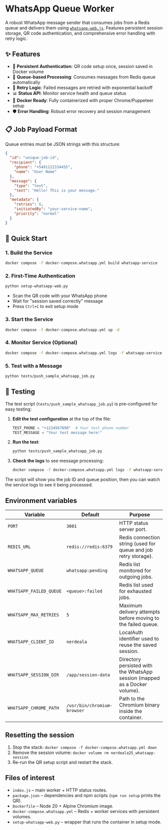 # WhatsApp Queue Worker

A robust WhatsApp message sender that consumes jobs from a Redis queue and delivers them using [`whatsapp-web.js`](https://github.com/pedroslopez/whatsapp-web.js). Features persistent session storage, QR code authentication, and comprehensive error handling with retry logic.

## ✨ Features

- 🔐 **Persistent Authentication**: QR code setup once, session saved in Docker volume
- 📱 **Queue-based Processing**: Consumes messages from Redis queue automatically  
- 🔄 **Retry Logic**: Failed messages are retried with exponential backoff
- 📊 **Status API**: Monitor service health and queue status
- 🐳 **Docker Ready**: Fully containerized with proper Chrome/Puppeteer setup
- 🛡️ **Error Handling**: Robust error recovery and session management

## 📋 Job Payload Format

Queue entries must be JSON strings with this structure:

```json
{
  "id": "unique-job-id",
  "recipient": { 
    "phone": "+5491122334455",
    "name": "User Name" 
  },
  "message": {
    "type": "text",
    "text": "Hello! This is your message."
  },
  "metadata": {
    "retries": 0,
    "initiatedBy": "your-service-name",
    "priority": "normal"
  }
}
```

## 🚀 Quick Start

### 1. Build the Service
```bash
docker compose -f docker-compose.whatsapp.yml build whatsapp-service
```

### 2. First-Time Authentication
```bash
python setup-whatsapp-web.py
```
- Scan the QR code with your WhatsApp phone
- Wait for "session saved correctly" message
- Press `Ctrl+C` to exit setup mode

### 3. Start the Service
```bash
docker compose -f docker-compose.whatsapp.yml up -d
```

### 4. Monitor Service (Optional)
```bash
docker compose -f docker-compose.whatsapp.yml logs -f whatsapp-service
```

### 5. Test with a Message
```bash
python tests/push_sample_whatsapp_job.py
```

## 🧪 Testing

The test script (`tests/push_sample_whatsapp_job.py`) is pre-configured for easy testing:

1. **Edit the test configuration** at the top of the file:
   ```python
   TEST_PHONE = "+1234567890"  # Your test phone number
   TEST_MESSAGE = "Your test message here!"
   ```

2. **Run the test**:
   ```bash
   python tests/push_sample_whatsapp_job.py
   ```

3. **Check the logs** to see message processing:
   ```bash
   docker compose -f docker-compose.whatsapp.yml logs -f whatsapp-service
   ```

The script will show you the job ID and queue position, then you can watch the service logs to see it being processed.

## Environment variables

| Variable | Default | Purpose |
| -------- | ------- | ------- |
| `PORT` | `3001` | HTTP status server port. |
| `REDIS_URL` | `redis://redis:6379` | Redis connection string (used for queue and job retry storage). |
| `WHATSAPP_QUEUE` | `whatsapp:pending` | Redis list monitored for outgoing jobs. |
| `WHATSAPP_FAILED_QUEUE` | `<queue>:failed` | Redis list used for exhausted jobs. |
| `WHATSAPP_MAX_RETRIES` | `5` | Maximum delivery attempts before moving to the failed queue. |
| `WHATSAPP_CLIENT_ID` | `nerdeala` | LocalAuth identifier used to reuse the saved session. |
| `WHATSAPP_SESSION_DIR` | `/app/session-data` | Directory persisted with the WhatsApp session (mapped as a Docker volume). |
| `WHATSAPP_CHROME_PATH` | `/usr/bin/chromium-browser` | Path to the Chromium binary inside the container. |

## Resetting the session

1. Stop the stack: `docker compose -f docker-compose.whatsapp.yml down`
2. Remove the session volume: `docker volume rm nerdeala25_whatsapp-session`
3. Re-run the QR setup script and restart the stack.

## Files of interest

- `index.js` – main worker + HTTP status routes.
- `package.json` – dependencies and npm scripts (`npm run setup` prints the QR). 
- `Dockerfile` – Node 20 + Alpine Chromium image.
- `docker-compose.whatsapp.yml` – Redis + worker services with persistent volumes.
- `setup-whatsapp-web.py` – wrapper that runs the container in setup mode.
